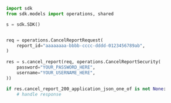 <!-- Start SDK Example Usage -->
```python
import sdk
from sdk.models import operations, shared

s = sdk.SDK()


req = operations.CancelReportRequest(
    report_id="aaaaaaaa-bbbb-cccc-dddd-0123456789ab",
)
    
res = s.cancel_report(req, operations.CancelReportSecurity(
    password="YOUR_PASSWORD_HERE",
    username="YOUR_USERNAME_HERE",
))

if res.cancel_report_200_application_json_one_of is not None:
    # handle response
```
<!-- End SDK Example Usage -->